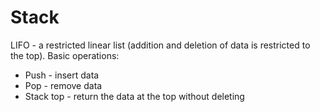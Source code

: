# Stack

LIFO - a restricted linear list (addition and deletion of data is restricted to the top).
Basic operations:
<ul>
  <li>Push - insert data</li>
  <li>Pop - remove data</li>
  <li>Stack top - return the data at the top without deleting</li>
</ul>
